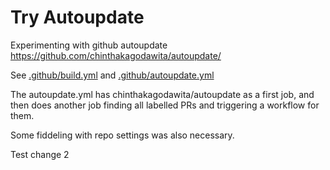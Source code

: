 # Try Autoupdate
Experimenting with github autoupdate https://github.com/chinthakagodawita/autoupdate/

See [.github/build.yml](.github/build.yml) and [.github/autoupdate.yml](.github/autoupdate.yml)

The autoupdate.yml has chinthakagodawita/autoupdate as a first job, and then does another job finding all labelled PRs and triggering a workflow for them.

Some fiddeling with repo settings was also necessary.

Test change 2
